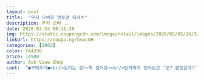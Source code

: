 ```yaml
---
layout: post 
title:  "무지 오버핏 맨투맨 티셔츠" 
description: 무지 오버 ..
date: 2020-03-24 06:11:28 
img: https://static.coupangcdn.com/image/retail/images/2020/02/05/16/3/d9ecd08a-d0d2-4b05-a9dd-13e06a021275.jpg 
linkUrl: https://coupa.ng/bvwcUH 
categories: [1002] 
color: f44336 
price: 14900 
author: Ask View Shop 
cont:  "●구매후기●<br/>길이는 살~~짝 길어요~<br/>받자마자 입어보고 ‘오? 괜찮은데!’ 생각이 딱 듬!<br/>사실 별기대 안하고 샀는데<br/>싸이즈는 넉넉하네요<br/>원단 좋고  바느질 꼼꼼합니다   좋은 제품 입니다<br/>원래 L입는데 L시키니 잘 맞고 정사이즈고<br/>적당히 낙낙하고 편하네요.<br/> 깔끔한 블랙이에요.<br/> 두께도 지금 입기 딱 좋아요.<br/> 가격대비 만족스러운 퀄리티입니다.<br/><br/>길이는 살~~짝 길어요~<br/>받자마자 입어보고 ‘오? 괜찮은데!’ 생각이 딱 듬!<br/>사실 별기대 안하고 샀는데<br/>싸이즈는 넉넉하네요<br/>원단 좋고  바느질 꼼꼼합니다   좋은 제품 입니다<br/>원래 L입는데 L시키니 잘 맞고 정사이즈고<br/>적당히 낙낙하고 편하네요.<br/> 깔끔한 블랙이에요.<br/> 두께도 지금 입기 딱 좋아요.<br/> 가격대비 만족스러운 퀄리티입니다.<br/><br/>" 
---
```

